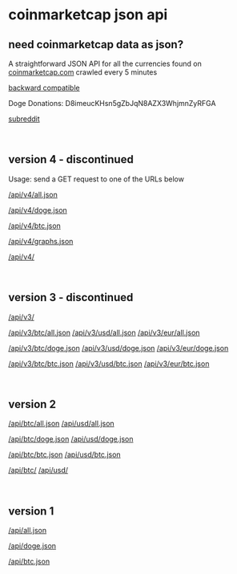 # coinmarketcap json api #

need coinmarketcap data as json?
--------------------------------

A straightforward JSON API for all the currencies found on [coinmarketcap.com](http://coinmarketcap.com/ "coinmarketcap.com") crawled every 5 minutes

[backward compatible](http://coinmarketcap.northpole.ro/doc.html "backward compatible")

Doge Donations: D8imeucKHsn5gZbJqN8AZX3WhjmnZyRFGA

[subreddit](http://www.reddit.com/r/coinmarketcapjson/)

<br />

version 4 - discontinued
---------

Usage: send a GET request to one of the URLs below

[/api/v4/all.json](http://coinmarketcap.northpole.ro/api/v4/all.json)

[/api/v4/doge.json](http://coinmarketcap.northpole.ro/api/v4/doge.json)

[/api/v4/btc.json](http://coinmarketcap.northpole.ro/api/v4/btc.json)

[/api/v4/graphs.json](http://coinmarketcap.northpole.ro/api/v4/graphs.json)

[/api/v4/](http://coinmarketcap.northpole.ro/api/v4)

<br />

version 3 - discontinued
---------

[/api/v3/](http://coinmarketcap.northpole.ro/api/v3/)

[/api/v3/btc/all.json](http://coinmarketcap.northpole.ro/api/v3/btc/all.json)
[/api/v3/usd/all.json](http://coinmarketcap.northpole.ro/api/v3/usd/all.json)
[/api/v3/eur/all.json](http://coinmarketcap.northpole.ro/api/v3/eur/all.json)

[/api/v3/btc/doge.json](http://coinmarketcap.northpole.ro/api/v3/btc/doge.json)
[/api/v3/usd/doge.json](http://coinmarketcap.northpole.ro/api/v3/usd/doge.json)
[/api/v3/eur/doge.json](http://coinmarketcap.northpole.ro/api/v3/eur/doge.json)

[/api/v3/btc/btc.json](http://coinmarketcap.northpole.ro/api/v3/btc/btc.json)
[/api/v3/usd/btc.json](http://coinmarketcap.northpole.ro/api/v3/usd/btc.json)
[/api/v3/eur/btc.json](http://coinmarketcap.northpole.ro/api/v3/eur/btc.json)

<br />

version 2
---------

[/api/btc/all.json](http://coinmarketcap.northpole.ro/api/btc/all.json)
[/api/usd/all.json](http://coinmarketcap.northpole.ro/api/usd/all.json)

[/api/btc/doge.json](http://coinmarketcap.northpole.ro/api/btc/doge.json)
[/api/usd/doge.json](http://coinmarketcap.northpole.ro/api/usd/doge.json)

[/api/btc/btc.json](http://coinmarketcap.northpole.ro/api/btc/btc.json)
[/api/usd/btc.json](http://coinmarketcap.northpole.ro/api/usd/btc.json)

[/api/btc/](http://coinmarketcap.northpole.ro/api/btc/)
[/api/usd/](http://coinmarketcap.northpole.ro/api/usd/)

<br />

version 1
---------

[/api/all.json](http://coinmarketcap.northpole.ro/api/all.json)

[/api/doge.json](http://coinmarketcap.northpole.ro/api/doge.json)

[/api/btc.json](http://coinmarketcap.northpole.ro/api/btc.json)
